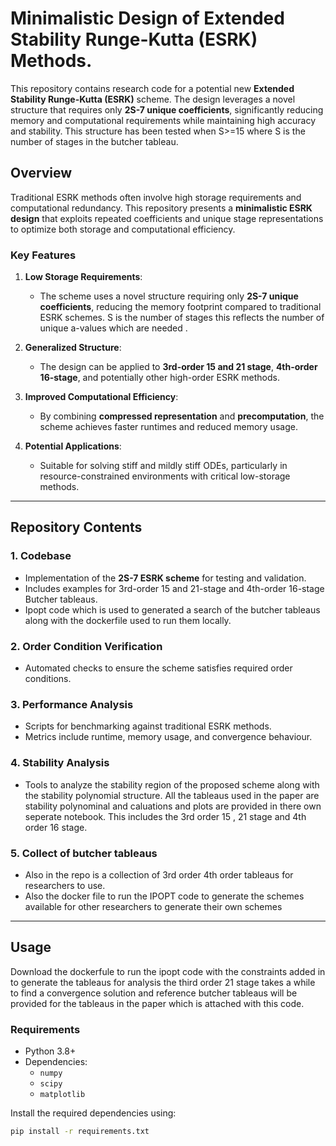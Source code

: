 # Minimalistic Design of Extended Stability Runge-Kutta (ESRK) Methods.

This repository contains research code for a potential new **Extended Stability Runge-Kutta (ESRK)** scheme. The design leverages a novel structure that requires only **2S-7 unique coefficients**, significantly reducing memory and computational requirements while maintaining high accuracy and stability. This structure has been tested when S>=15 where S is the number of stages in the butcher tableau.

## Overview

Traditional ESRK methods often involve high storage requirements and computational redundancy. This repository presents a **minimalistic ESRK design** that exploits repeated coefficients and unique stage representations to optimize both storage and computational efficiency.

### Key Features

1. **Low Storage Requirements**:
   - The scheme uses a novel structure requiring only **2S-7 unique coefficients**, reducing the memory footprint compared to traditional ESRK schemes. S is the number of stages this reflects the number of unique a-values which are needed 
.

3. **Generalized Structure**:
   - The design can be applied to **3rd-order 15 and 21 stage**, **4th-order 16-stage**, and potentially other high-order ESRK methods.

4. **Improved Computational Efficiency**:
   - By combining **compressed representation** and **precomputation**, the scheme achieves faster runtimes and reduced memory usage.

5. **Potential Applications**:
   - Suitable for solving stiff and mildly stiff ODEs, particularly in resource-constrained environments with critical low-storage methods.

---

## Repository Contents

### 1. **Codebase**
   - Implementation of the **2S-7 ESRK scheme** for testing and validation.
   - Includes examples for 3rd-order 15 and 21-stage and 4th-order 16-stage Butcher tableaus.
   - Ipopt code which is used to generated a search of the butcher tableaus along with the dockerfile used to run them locally.

### 2. **Order Condition Verification**
   - Automated checks to ensure the scheme satisfies required order conditions.

### 3. **Performance Analysis**
   - Scripts for benchmarking against traditional ESRK methods.
   - Metrics include runtime, memory usage, and convergence behaviour.

### 4. **Stability Analysis**
   - Tools to analyze the stability region of the proposed scheme along with the stability polynomial structure. All the tableaus used in the paper are stability polynominal and caluations and plots are provided in there own seperate notebook. This includes the 3rd order 15 , 21 stage and 4th order 16 stage.
### 5. **Collect of butcher tableaus**
   -  Also in the repo is a collection of 3rd order 4th order tableaus for researchers to use.
   -  Also the docker file to run the IPOPT code to generate the schemes available for other researchers to generate their own schemes  
     

---

## Usage
Download the dockerfule to run the ipopt code with the constraints added in to generate the tableaus for analysis the third order 21 stage takes a while to find a convergence solution and reference butcher tableaus will be provided for the tableaus in the paper which is attached with this code. 

### Requirements
- Python 3.8+
- Dependencies:
  - `numpy`
  - `scipy`
  - `matplotlib`

Install the required dependencies using:
```bash
pip install -r requirements.txt
